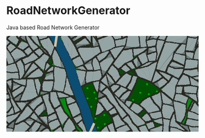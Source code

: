 # RoadNetworkGenerator
Java based Road Network Generator

<img src="documentation/images/road-network-output.png" alt="Road Network Generation Output"/>
